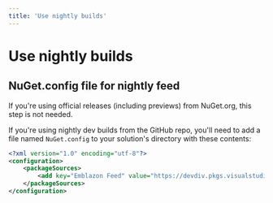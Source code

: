 ```yaml
---
title: 'Use nightly builds'
---
```


# Use nightly builds

## NuGet.config file for nightly feed

If you're using official releases (including previews) from NuGet.org, this step is not needed.

If you're using nightly dev builds from the GitHub repo, you'll need to add a file named `NuGet.config` to your solution's directory with these contents:

```xml
<?xml version="1.0" encoding="utf-8"?>
<configuration>
    <packageSources>
        <add key="Emblazon Feed" value="https://devdiv.pkgs.visualstudio.com/_packaging/Emblazon/nuget/v3/index.json" />
    </packageSources>
</configuration>
```
